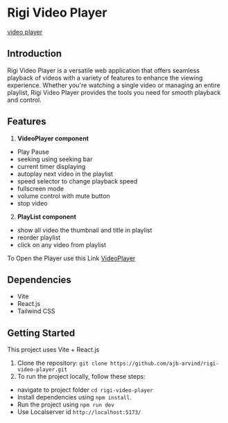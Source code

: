 # Rigi Video Player

[video player](./src/assets/mainpage.png)



## Introduction
Rigi Video Player is a versatile web application that offers seamless playback of videos with a variety of features to enhance the viewing experience. Whether you're watching a single video or managing an entire playlist, Rigi Video Player provides the tools you need for smooth playback and control.

## Features

1. **VideoPlayer component**
  - Play Pause
  - seeking using seeking bar
  - current timer displaying
  - autoplay next video in the playlist
  - speed selector to change playback speed
  - fullscreen mode
  - volume control with mute button
  - stop video 

2. **PlayList component**
  - show all video the thumbnail and title in playlist
  - reorder playlist
  - click on any video from playlist

To Open the Player use this Link [VideoPlayer](https://showtime-player.netlify.app/)

## Dependencies
- Vite
- React.js
- Tailwind CSS

## Getting Started
This project uses Vite + React.js
1. Clone the repository:
   ``git clone https://github.com/ajb-arvind/rigi-video-player.git``
2. To run the project locally, follow these steps:
  - navigate to project folder ``cd rigi-video-player``
  - Install dependencies using ``npm install``.
  - Run the project using ``npm run dev``
  - Use Localserver id ``http://localhost:5173/``


